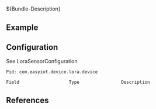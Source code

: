 # 

${Bundle-Description}

## Example

## Configuration

See LoraSensorConfiguration

	Pid: com.easyiot.device.lora.device
	
	Field					Type				Description
		
	
## References

